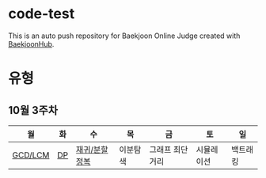 # code-test
This is an auto push repository for Baekjoon Online Judge created with [BaekjoonHub](https://github.com/BaekjoonHub/BaekjoonHub).

# 유형
## 10월 3주차
|월|화|수|목|금|토|일|
|--|--|--|--|--|--|--|
|[GCD/LCM](https://www.acmicpc.net/problem/14565)|[DP](https://www.acmicpc.net/problem/10993)|[재귀/분할정복](https://www.acmicpc.net/problem/1074)|이분탐색|그래프 최단거리|시뮬레이션|백트래킹|
